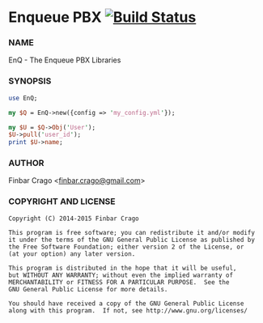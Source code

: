 Enqueue PBX [![Build Status](https://travis-ci.org/finbar-crago/enqueue.svg?branch=master)](https://travis-ci.org/finbar-crago/enqueue)
=======

### NAME

EnQ - The Enqueue PBX Libraries

### SYNOPSIS

```perl
use EnQ;

my $Q = EnQ->new({config => 'my_config.yml'});

my $U = $Q->Obj('User');
$U->pull('user_id');
print $U->name;
```
### AUTHOR

Finbar Crago <<finbar.crago@gmail.com>>

### COPYRIGHT AND LICENSE
```
Copyright (C) 2014-2015 Finbar Crago

This program is free software; you can redistribute it and/or modify
it under the terms of the GNU General Public License as published by
the Free Software Foundation; either version 2 of the License, or
(at your option) any later version.

This program is distributed in the hope that it will be useful,
but WITHOUT ANY WARRANTY; without even the implied warranty of
MERCHANTABILITY or FITNESS FOR A PARTICULAR PURPOSE.  See the
GNU General Public License for more details.

You should have received a copy of the GNU General Public License
along with this program.  If not, see http://www.gnu.org/licenses/
```
